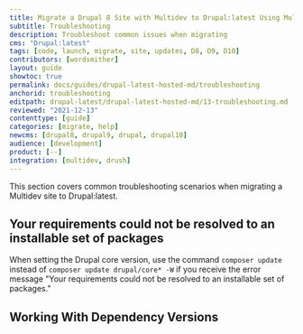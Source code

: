 ```yaml
---
title: Migrate a Drupal 8 Site with Multidev to Drupal:latest Using Multidev
subtitle: Troubleshooting
description: Troubleshoot common issues when migrating
cms: "Drupal:latest"
tags: [code, launch, migrate, site, updates, D8, D9, D10]
contributors: [wordsmither]
layout: guide
showtoc: true
permalink: docs/guides/drupal-latest-hosted-md/troubleshooting
anchorid: troubleshooting
editpath: drupal-latest/drupal-latest-hosted-md/13-troubleshooting.md
reviewed: "2021-12-13"
contenttype: [guide]
categories: [migrate, help]
newcms: [drupal8, drupal9, drupal, drupal10]
audience: [development]
product: [--]
integration: [multidev, drush]
---
```


This section covers common troubleshooting scenarios when migrating a Multidev site to Drupal:latest.

## Your requirements could not be resolved to an installable set of packages

When setting the Drupal core version, use the command `composer update` instead of `composer update drupal/core* -W` if you receive the error message "Your requirements could not be resolved to an installable set of packages."

## Working With Dependency Versions

<Partial file="composer-updating.md" />

<Partial file="drupal-latest/troubleshooting-drush.md" />

<Partial file="drupal-latest/troubleshooting-general.md" />

